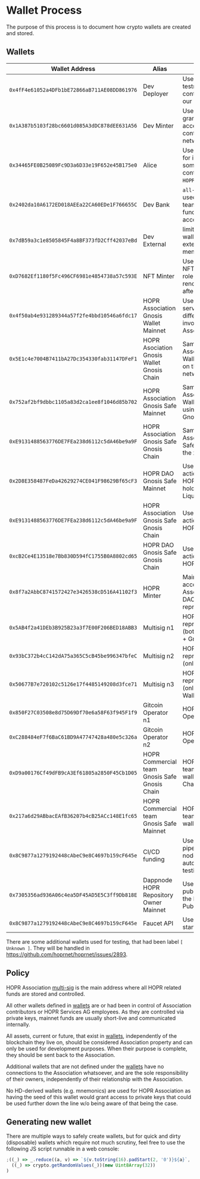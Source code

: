 # Wallet Process

The purpose of this process is to document how crypto wallets are created and stored.

## Wallets

| Wallet Address                               | Alias                                         | Description                                                                       |
| -------------------------------------------- | --------------------------------------------- | --------------------------------------------------------------------------------- |
| `0x4fF4e61052a4DFb1bE72866aB711AE08DD861976` | Dev Deployer                                  | Used for deploying testnet or demo contracts across our network.                  |
| `0x1A387b5103f28bc6601d085A3dDC878dEE631A56` | Dev Minter                                    | Used as user granted `mint`ing access to our test contracts in our network.       |
| `0x34465FE0B25089Fc9D3a6D33e19F652e45B175e0` | Alice                                         | Used as first user for interacting with some of our contracts (e.g. `HOPRBoost`)  |
| `0x2402da10A6172ED018AEEa22CA60EDe1F766655C` | Dev Bank                                      | `all-hands` wallet used by all HOPR team members to fund nodes or other accounts. |
| `0x7dB59a3c1e8505845F4a8BF373fD2Cff42037eBd` | Dev External                                  | limited access wallet granted to external/community members                       |
| `0xD7682Ef1180f5Fc496CF6981e4854738a57c593E` | NFT Minter                                    | Used for minting NFTs when `mint`ing role is given. It renounces it shortly after |
| `0x4f50ab4e931289344a57f2fe4bbd10546a6fdc17` | HOPR Association Gnosis Wallet Mainnet        | Used for paying services to all different parties involved with HOPR Association  |
| `0x5E1c4e7004B7411bA27Dc354330fab31147DFeF1` | HOPR Asociation Gnosis Wallet Gnosis Chain    | Same as “HOPR Association Gnosis Wallet” wallet but on the xDAI network           |
| `0x752af2bf9dbbc1105a83d2ca1ee8f1046d85b702` | HOPR Association Gnosis Safe Mainnet          | Same as “HOPR Association Gnosis Wallet” wallet but using the new Gnosis Safe     |
| `0xE9131488563776DE7FEa238d6112c5dA46be9a9F` | HOPR Association Gnosis Safe Gnosis Chain     | Same as “HOPR Association Gnosis Safe” wallet but on the xDAI network             |
| `0x2D8E358487FeDa42629274CE041F98629Bf65cF3` | HOPR DAO Gnosis Safe Mainnet                  | Used to ratify actions on behalf of HOPR's DAO and holding Uniswap Liquidity fees |
| `0xE9131488563776DE7FEa238d6112c5dA46be9a9F` | HOPR Association Gnosis Safe Gnosis Chain     | Used to ratify actions on behalf of HOPR's DAO                                    |
| `0xcB2Ce4E13518e7Bb830D594fC1755B0A8802cd65` | HOPR DAO Gnosis Safe Gnosis Chain             | Used to ratify actions on behalf of HOPR's DAO                                    |
| `0x8f7a2AbbC8741572427e3426538cD516A41102f3` | HOPR Minter                                   | Main net minter account & HOPR Association and DAO multisig representative        |
| `0x5AB4f2a41DEb3B925B23a3f7E00F206BED18ABB3` | Multisig n1                                   | HOPR Association representative n1 (both Gnosis Wallet + Gnosis Safe              |
| `0x93bC372b4cC142dA75a365C5cB45be996347bfeC` | Multisig n2                                   | HOPR Association representative n2 (only Gnosis Safe)                             |
| `0x50677B7e720102c5126e17f4485149208d3fce71` | Multisig n3                                   | HOPR Association representative n3 (only Gnosis Wallet)                           |
| `0x850F27C03508e8d75D69Df70e6a58F63f945F1f9` | Gitcoin Operator n1                           | HOPR Gitcoin Operator n1                                                          |
| `0xC288484eF7f6BaC61BD9A47747428a480e5c326a` | Gitcoin Operator n2                           | HOPR Gitcoin Operator n2                                                          |
| `0xD9a00176Cf49dFB9cA3Ef61805a2850F45Cb1D05` | HOPR Commercial team Gnosis Safe Gnosis Chain | HOPR commercial team Gnosis Safe wallet on Gnosis Chain (aka xDai)                |
| `0x217a6d29ABbacEAfB36207b4cB25ACc148E1fc65` | HOPR Commercial team Gnosis Safe Mainnet      | HOPR commercial team Gnosis Safe wallet on Mainnet                                |
| `0x8C9877a1279192448cAbeC9e8C4697b159cF645e` | CI/CD funding                                 | Used in our CI/CD pipelines to fund nodes automatically for testing.              |
| `0x7305356ad936A06c4ea5DF45AD5E5C3ff9Db818E` | Dappnode HOPR Repository Owner Mainnet        | Used to sign & publish releases in the Dappnode Public repository                 |
| `0x8C9877a1279192448cAbeC9e8C4697b159cF645e` | Faucet API                                    | Used to fund nodes started by the CI                                              |

There are some additional wallets used for testing, that had been label `[ Unknown ]`. They will be handled in https://github.com/hoprnet/hoprnet/issues/2893.

## Policy

HOPR Association [multi-sig](https://etherscan.io/address/0x4f50ab4e931289344a57f2fe4bbd10546a6fdc17) is the main address where all HOPR related funds are stored and controlled.

All other wallets defined in [wallets](#Wallets) are or had been in control of Association contributors or HOPR Services AG employees. As they are controlled via private keys, mainnet funds are usually short-live and communicated internally.

All assets, current or future, that exist in [wallets](#Wallets), independently of the blockchain they live on, should be considered Association property and can only be used for development purposes. When their purpose is complete, they should be sent back to the Association.

Additional wallets that are not defined under the [wallets](#Wallets) have no connections to the Association whatsoever, and are the sole responsibility of their owners, independently of their relationship with the Association.

No HD-derived wallets (e.g. mnemonics) are used for HOPR Association as having the seed of this wallet would grant access to private keys that could be used further down the line w/o being aware of that being the case.

## Generating new wallet

There are multiple ways to safely create wallets, but for quick and dirty (disposable) wallets which require not much scrutiny, feel free to use the following JS script runnable in a web console:

```js
;((_) => _.reduce((a, v) => `${v.toString(16).padStart(2, '0')}${a}`, ''))(
  ((_) => crypto.getRandomValues(_))(new Uint8Array(32))
)
```
